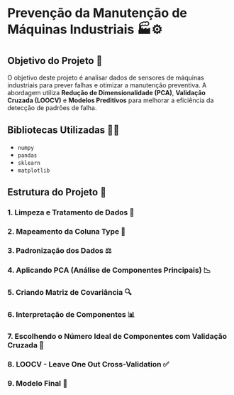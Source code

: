 # Prevenção da Manutenção de Máquinas Industriais 🏭⚙️  

## Objetivo do Projeto 🎯  

O objetivo deste projeto é analisar dados de sensores de máquinas industriais para prever falhas e otimizar a manutenção preventiva. A abordagem utiliza **Redução de Dimensionalidade (PCA)**, **Validação Cruzada (LOOCV)** e **Modelos Preditivos** para melhorar a eficiência da detecção de padrões de falha.  

## Bibliotecas Utilizadas 🧑‍💻  

- `numpy`  
- `pandas`  
- `sklearn`  
- `matplotlib`  

## Estrutura do Projeto 📂  

### 1. **Limpeza e Tratamento de Dados** 🧼  
### 2. **Mapeamento da Coluna Type** 🔄  
### 3. **Padronização dos Dados** ⚖️  
### 4. **Aplicando PCA (Análise de Componentes Principais)** 📉  
### 5. **Criando Matriz de Covariância** 🔍  
### 6. **Interpretação de Componentes** 📊  
### 7. **Escolhendo o Número Ideal de Componentes com Validação Cruzada** 🎯  
### 8. **LOOCV - Leave One Out Cross-Validation** ✅  
### 9. **Modelo Final** 🚀  
